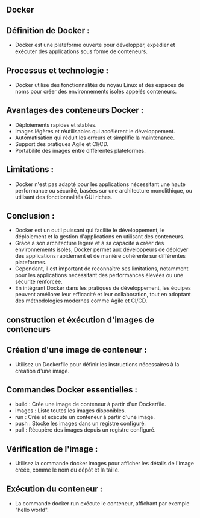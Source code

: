 ## Docker

## Définition de Docker : 

- Docker est une plateforme ouverte pour développer, expédier et exécuter des applications sous forme de conteneurs.
  
## Processus et technologie : 

- Docker utilise des fonctionnalités du noyau Linux et des espaces de noms pour créer des environnements isolés appelés conteneurs.
  
## Avantages des conteneurs Docker :

- Déploiements rapides et stables.
- Images légères et réutilisables qui accélèrent le développement.
- Automatisation qui réduit les erreurs et simplifie la maintenance.
- Support des pratiques Agile et CI/CD.
- Portabilité des images entre différentes plateformes.
  
## Limitations : 

- Docker n'est pas adapté pour les applications nécessitant une haute performance ou sécurité, basées sur une architecture monolithique, ou utilisant des fonctionnalités GUI riches.

## Conclusion :

- Docker est un outil puissant qui facilite le développement, le déploiement et la gestion d'applications en utilisant des conteneurs.
- Grâce à son architecture légère et à sa capacité à créer des environnements isolés, Docker permet aux développeurs de déployer des applications rapidement et de manière cohérente sur différentes plateformes.
- Cependant, il est important de reconnaître ses limitations, notamment pour les applications nécessitant des performances élevées ou une sécurité renforcée.
- En intégrant Docker dans les pratiques de développement, les équipes peuvent améliorer leur efficacité et leur collaboration, tout en adoptant des méthodologies modernes comme Agile et CI/CD.

## construction et éxécution d'images de conteneurs 

## Création d'une image de conteneur : 

- Utilisez un Dockerfile pour définir les instructions nécessaires à la création d'une image.


## Commandes Docker essentielles :

- build : Crée une image de conteneur à partir d'un Dockerfile. 
- images : Liste toutes les images disponibles.
- run : Crée et exécute un conteneur à partir d'une image.
- push : Stocke les images dans un registre configuré.
- pull : Récupère des images depuis un registre configuré.


## Vérification de l'image :

- Utilisez la commande docker images pour afficher les détails de l'image créée, comme le nom du dépôt et la taille.


## Exécution du conteneur : 

- La commande docker run exécute le conteneur, affichant par exemple "hello world".
